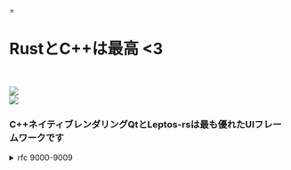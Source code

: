 
=<h1>RustとC++は最高 <3</h1>

<br/>

[![](https://skillicons.dev/icons?i=arch,zig,bash,rust,ts,cpp)](https://skillicons.dev)
<br/>
[![](https://skillicons.dev/icons?i=figma,html,scss,wasm)](https://skillicons.dev)

<h3>C++ネイティブレンダリングQtとLeptos-rsは最も優れたUIフレームワークです</h3>

<details>
  <summary>rfc 9000-9009</summary>
  <h1>RFC <3</h1>

&nbsp;&nbsp;&nbsp;[RFC-9000](https://www.rfc-editor.org/rfc/rfc9000.html)</br>
&nbsp;&nbsp;&nbsp;[RFC-9001](https://www.rfc-editor.org/rfc/rfc9001.html)</br>
&nbsp;&nbsp;&nbsp;[RFC-9002](https://www.rfc-editor.org/rfc/rfc9002.html)</br>
&nbsp;&nbsp;&nbsp;[RFC-9003](https://www.rfc-editor.org/rfc/rfc9003.html)</br>
&nbsp;&nbsp;&nbsp;[RFC-9004](https://www.rfc-editor.org/rfc/rfc9004.html)</br>
&nbsp;&nbsp;&nbsp;[RFC-9005](https://www.rfc-editor.org/rfc/rfc9005.html)</br>
&nbsp;&nbsp;&nbsp;[RFC-9006](https://www.rfc-editor.org/rfc/rfc9006.html)</br>
&nbsp;&nbsp;&nbsp;[RFC-9007](https://www.rfc-editor.org/rfc/rfc9007.html)</br>
&nbsp;&nbsp;&nbsp;[RFC-9008](https://www.rfc-editor.org/rfc/rfc9008.html)</br>
&nbsp;&nbsp;&nbsp;[RFC-9009](https://www.rfc-editor.org/rfc/rfc9009.html)</br>
</details>
